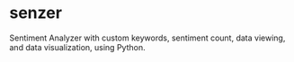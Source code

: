 # senzer
Sentiment Analyzer with custom keywords, sentiment count, data viewing, and data visualization, using Python.
